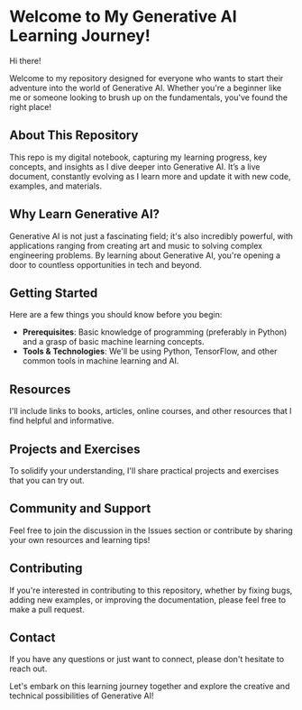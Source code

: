 # Welcome to My Generative AI Learning Journey!

Hi there!

Welcome to my repository designed for everyone who wants to start their adventure into the world of Generative AI. Whether you're a beginner like me or someone looking to brush up on the fundamentals, you've found the right place!

## About This Repository

This repo is my digital notebook, capturing my learning progress, key concepts, and insights as I dive deeper into Generative AI. It’s a live document, constantly evolving as I learn more and update it with new code, examples, and materials.

## Why Learn Generative AI?

Generative AI is not just a fascinating field; it's also incredibly powerful, with applications ranging from creating art and music to solving complex engineering problems. By learning about Generative AI, you're opening a door to countless opportunities in tech and beyond.

## Getting Started

Here are a few things you should know before you begin:
- **Prerequisites**: Basic knowledge of programming (preferably in Python) and a grasp of basic machine learning concepts.
- **Tools & Technologies**: We'll be using Python, TensorFlow, and other common tools in machine learning and AI.


## Resources

I'll include links to books, articles, online courses, and other resources that I find helpful and informative.

## Projects and Exercises

To solidify your understanding, I'll share practical projects and exercises that you can try out.

## Community and Support

Feel free to join the discussion in the Issues section or contribute by sharing your own resources and learning tips!

## Contributing

If you're interested in contributing to this repository, whether by fixing bugs, adding new examples, or improving the documentation, please feel free to make a pull request.


## Contact

If you have any questions or just want to connect, please don't hesitate to reach out.

Let's embark on this learning journey together and explore the creative and technical possibilities of Generative AI!

